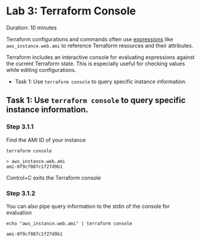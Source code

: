# Lab 3: Terraform Console

Duration: 10 minutes

Terraform configurations and commands often use [expressions](https://www.terraform.io/docs/configuration/expressions.html) like `aws_instance.web.ami` to reference Terraform resources and their attributes.

Terraform includes an interactive console for evaluating expressions against the current Terraform state. This is especially useful for checking values while editing configurations.

- Task 1: Use `terraform console` to query specific instance information.

## Task 1: Use `terraform console` to query specific instance information.

### Step 3.1.1

Find the AMI ID of your instance

```shell
terraform console
```

```
> aws_instance.web.ami
ami-0f9cf087c1f27d9b1
```

Control+C exits the Terraform console

### Step 3.1.2

You can also pipe query information to the stdin of the console for evaluation

```shell
echo "aws_instance.web.ami" | terraform console
```

```
ami-0f9cf087c1f27d9b1
```
